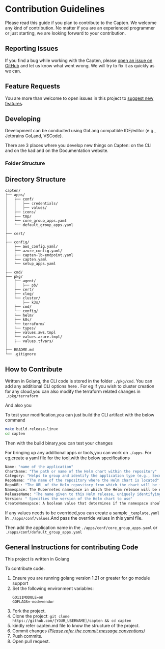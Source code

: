 # Contribution Guidelines
Please read this guide if you plan to contribute to the Capten. We welcome any kind of contribution. No matter if you are an experienced programmer or just starting, we are looking forward to your contribution.

## Reporting Issues
If you find a bug while working with the Capten, please [open an issue on GitHub](https://github.com/intelops/capten/issues/new?labels=kind%2Fbug&template=bug-report.md&title=Bug:) and let us know what went wrong. We will try to fix it as quickly as we can.

## Feature Requests
You are more than welcome to open issues in this project to [suggest new features](https://github.com/intelops/capten/issues/new?labels=kind%2Ffeature&template=feature-request.md&title=Feature%20Request:).


## Developing 

Development can be conducted using  GoLang compatible IDE/editor (e.g., Jetbrains GoLand, VSCode).

There are 3 places where you develop new things on Capten: on the CLI and  on the kad and on the Documentation website.

### Folder Structure 

## Directory Structure

```
capten/
├── apps/
│   ├── conf/
│   │   ├── credentials/       
│   │   ├── values/             
│   ├── icons/                   
│   ├── tmp/                     
│   └── core_group_apps.yaml    
│   └── default_group_apps.yaml 
│
├── cert/                     
│
├── config/
│   ├── aws_config.yaml/       
│   ├── azure_config.yaml/      
│   ├── capten-lb-endpoint.yaml
│   └── capten.yaml             
│   └── setup_apps.yaml        
│
├── cmd/                      
├── pkg/                       
│   ├── agent/                 
│   │   ├── pb/                
│   ├── cert/                  
│   ├── clog/                  
│   └── cluster/               
│       ├── k3s/               
│   ├── cmd/                  
│   └── config/            
│   └── helm/                   
│   ├── k8s/                   
│   └── terraform/            
│   └── types/                 
│   ├── values.aws.tmpl        
│   └── values.azure.tmpl/     
│   ├── values.tfvars/          
│
├── README.md                   
└── .gitignore
```

## How to Contribute 

Written in Golang, the CLI code is stored in the folder `./pkg/cmd`. You can add any additional CLI options here .
For eg if you wish to cluster creation for any cloud,you can also modify the terraform related changes in `./pkg/terraform` 

And also you 

To test your modification,you can just build the CLI artifact with the below command

```sh
make build.release-linux
cd capten
```
Then with the build binary,you can test your changes

For bringing up any additional apps or tools,you can work on `./apps`.
For eg,create a yaml file for the tool,with the below specifications


```sh
Name: "name of the application"
ChartName: "The path or name of the Helm chart within the repository"
Category: "Helps to group and identify the application type (e.g., Security)"
RepoName: "The name of the repository where the Helm chart is located"
RepoURL: "The URL of the Helm repository from which the chart will be fetched"
Namespace: The Kubernetes namespace in which the Helm release will be deployed. 
ReleaseName: "The name given to this Helm release, uniquely identifying the release within the namespace"
Version: " Specifies the version of the Helm chart to use"
CreateNamespace: A boolean value that determines if the namespace should be created if it doesn't exist

```

If any values needs to be overrided,you can create a sample `_template.yaml` in `./apps/conf/values`.And pass the override values in this yaml file.

Then add the application name in the `./apps/conf/core_group_apps.yaml` or `./apps/conf/default_group_apps.yaml`


## General Instructions for contributing Code
This project is written in Golang 

To contribute code.
1. Ensure you are running golang version 1.21 or greater for go module support
2. Set the following environment variables:
    ```
    GO111MODULE=on
    GOFLAGS=-mod=vendor
    ```
3. Fork the project.
4. Clone the project: `git clone https://github.com/[YOUR_USERNAME]/capten && cd capten`
5. kindly refer capten.md file to know the structure of the project.
6. Commit changes *([Please refer the commit message conventions](https://www.conventionalcommits.org/en/v1.0.0/))*
7. Push commits.
8. Open pull request.

